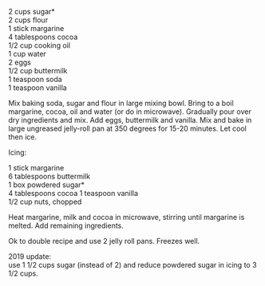 ---
---

2 cups sugar*  
2 cups flour  
1 stick margarine   
4 tablespoons cocoa  
1/2 cup cooking oil  
1 cup water  
2 eggs  
1/2 cup buttermilk   
1 teaspoon soda  
1 teaspoon vanilla 

Mix baking soda, sugar and flour in large mixing bowl. Bring to a boil margarine, cocoa, oil and water (or 
do in microwave). Gradually pour over dry ingredients and mix. Add eggs, buttermilk and vanilla. 
Mix and bake in large ungreased jelly-roll pan at 350 degrees for 15-20 minutes. Let cool then ice. 

Icing: 

1 stick margarine  
6 tablespoons buttermilk  
1 box powdered sugar*  
4 tablespoons cocoa 
1 teaspoon vanilla  
1/2 cup nuts, chopped  

Heat margarine, milk and cocoa in microwave, stirring until margarine is melted. Add remaining 
ingredients. 

Ok to double recipe and use 2 jelly roll pans. Freezes well.


2019 update:  
use 1 1/2 cups sugar (instead of 2) and reduce powdered sugar in icing to 3 1/2 cups.

